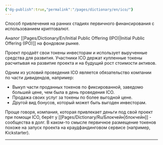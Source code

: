 ```yaml
---
{"dg-publish":true,"permalink":"/pages/dictionary/en/ico/"}
---
```



Cпособ привлечения на ранних стадиях первичного финансирования с использованием криптовалют.

Аналог [[Pages/Dictionary/En/Initial Public Offering (IPO)\|Initial Public Offering (IPO)]] на фондовом рынке.

Проект продаёт свои токены инвесторам и использует вырученные средства для развития. Участники ICO держат купленные токены расчитывая на развитие проекта и на будущий рост стоимости активов.

Одним из условий проведения ICO является обязательство компании по части дивидендов, например:

* Выкуп части проданных токенов по фиксированной, заведомо большей цене, чем была в день проведения ICO.
* Продажа своих услуг за токены по более выгодной цене.
* Другой вид бонусов, который может быть выгоден инвесторам.

Проще говоря, компания, которая привлекает деньги под свой проект при помощи ICO, берёт у [[Pages/Dictionary/Ru/Блокчейн\|блокчейн]] - сообщества в долг. В каком-то смысле первичное размещение токенов похоже на запуск проекта на краудфандинговом сервисе (например, Kiсkstarter).

---

